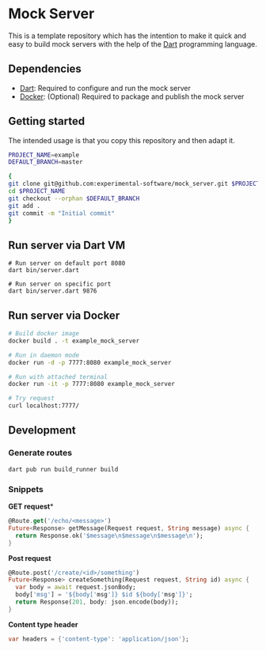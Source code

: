 # Mock Server

This is a template repository which has the intention to make it quick and easy to build mock servers with
the help of the [Dart](https://www.dart.dev) programming language.

## Dependencies

- [Dart](https://www.dart.dev): Required to configure and run the mock server
- [Docker](https://www.docker.com): (Optional) Required to package and publish the mock server

## Getting started

The intended usage is that you copy this repository and then adapt it.

```bash
PROJECT_NAME=example
DEFAULT_BRANCH=master

{
git clone git@github.com:experimental-software/mock_server.git $PROJECT_NAME
cd $PROJECT_NAME
git checkout --orphan $DEFAULT_BRANCH
git add .
git commit -m "Initial commit"
}
```

## Run server via Dart VM

```
# Run server on default port 8080
dart bin/server.dart

# Run server on specific port
dart bin/server.dart 9876
```

## Run server via Docker

```bash
# Build docker image
docker build . -t example_mock_server

# Run in daemon mode
docker run -d -p 7777:8080 example_mock_server

# Run with attached terminal
docker run -it -p 7777:8080 example_mock_server

# Try request
curl localhost:7777/
```

## Development

### Generate routes

```
dart pub run build_runner build
```

### Snippets

**GET request***

```dart
@Route.get('/echo/<message>')
Future<Response> getMessage(Request request, String message) async {
  return Response.ok('$message\n$message\n$message\n');
}
```

**Post request**

```dart
@Route.post('/create/<id>/something')
Future<Response> createSomething(Request request, String id) async {
  var body = await request.jsonBody;
  body['msg'] = '${body['msg']} $id ${body['msg']}';
  return Response(201, body: json.encode(body));
}
```

**Content type header**

```dart
var headers = {'content-type': 'application/json'};
```
